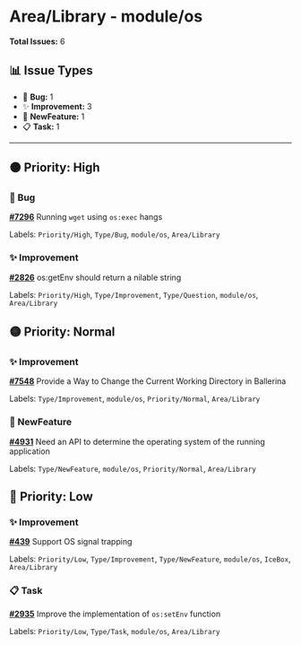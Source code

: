 # Area/Library - module/os

**Total Issues:** 6

## 📊 Issue Types

- 🐛 **Bug:** 1
- ✨ **Improvement:** 3
- 🚀 **NewFeature:** 1
- 📋 **Task:** 1

---

## 🟠 Priority: High

### 🐛 Bug

**[#7296](https://github.com/ballerina-platform/ballerina-library/issues/7296)** Running `wget` using `os:exec` hangs

Labels: `Priority/High`, `Type/Bug`, `module/os`, `Area/Library`

### ✨ Improvement

**[#2826](https://github.com/ballerina-platform/ballerina-library/issues/2826)** os:getEnv should return a nilable string

Labels: `Priority/High`, `Type/Improvement`, `Type/Question`, `module/os`, `Area/Library`

## 🟡 Priority: Normal

### ✨ Improvement

**[#7548](https://github.com/ballerina-platform/ballerina-library/issues/7548)** Provide a Way to Change the Current Working Directory in Ballerina

Labels: `Type/Improvement`, `module/os`, `Priority/Normal`, `Area/Library`

### 🚀 NewFeature

**[#4931](https://github.com/ballerina-platform/ballerina-library/issues/4931)** Need an API to determine the operating system of the running application

Labels: `Type/NewFeature`, `module/os`, `Priority/Normal`, `Area/Library`

## 🔵 Priority: Low

### ✨ Improvement

**[#439](https://github.com/ballerina-platform/ballerina-library/issues/439)** Support OS signal trapping

Labels: `Priority/Low`, `Type/Improvement`, `Type/NewFeature`, `module/os`, `IceBox`, `Area/Library`

### 📋 Task

**[#2935](https://github.com/ballerina-platform/ballerina-library/issues/2935)** Improve the implementation of `os:setEnv` function

Labels: `Priority/Low`, `Type/Task`, `module/os`, `Area/Library`

